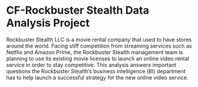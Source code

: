 # CF-Rockbuster Stealth Data Analysis Project
Rockbuster Stealth LLC is a movie rental company that used to have stores around the world. Facing stiff competition from streaming services such as Netflix and Amazon Prime, the Rockbuster Stealth management team is planning to use its existing movie licenses to launch an online video rental service in order to stay competitive. 
This analysis answers important questions the Rockbuster Stealth’s business intelligence (BI) department has to help launch a successful strategy for the new online video service. 
